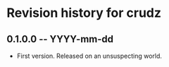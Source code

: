 # Revision history for crudz

## 0.1.0.0 -- YYYY-mm-dd

* First version. Released on an unsuspecting world.
